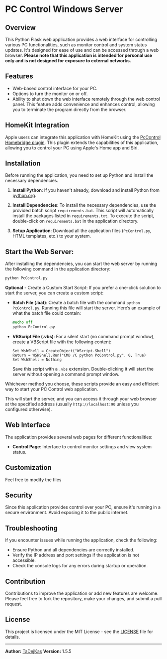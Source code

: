 # PC Control Windows Server

## Overview
This Python Flask web application provides a web interface for controlling various PC functionalities, such as monitor control and system status updates. It's designed for ease of use and can be accessed through a web browser.
**Please note that this application is intended for personal use only and is not designed for exposure to external networks.**

## Features
- Web-based control interface for your PC.
- Options to turn the monitor on or off.
- Ability to shut down the web interface remotely through the web control panel. This feature adds convenience and enhances control, allowing you to terminate the program directly from the browser.
  
## HomeKit Integration
Apple users can integrate this application with HomeKit using the [PcControl Homebridge plugin](https://github.com/tadejkas1/PcControl). This plugin extends the capabilities of this application, allowing you to control your PC using Apple's Home app and Siri.

## Installation
Before running the application, you need to set up Python and install the necessary dependencies.

1. **Install Python**: If you haven't already, download and install Python from [python.org](https://www.python.org/downloads/).

2. **Install Dependencies**: To install the necessary dependencies, use the provided batch script `requirements.bat`. This script will automatically install the packages listed in `requirements.txt`. To execute the script, double-click on `requirements.bat` in the application directory.

4. **Setup Application**: Download all the application files (`PcControl.py`, HTML templates, etc.) to your system.


## Start the Web Server:
   After installing the dependencies, you can start the web server by running the following command in the application directory:

```bash
python PcControl.py
```
**Optional** - Create a Custom Start Script:
   If you prefer a one-click solution to start the server, you can create a custom script:
   - **Batch File (.bat)**: Create a batch file with the command `python PcControl.py`. Running this file will start the server. Here’s an example of what the batch file could contain:

     ```bat
     @echo off
     python PcControl.py
     ```

   - **VBScript File (.vbs)**: For a silent start (no command prompt window), create a VBScript file with the following content:

     ```vbscript
     Set WshShell = CreateObject("WScript.Shell")
     Return = WSHShell.Run("CMD /C python PcControl.py", 0, True)
     Set WshShell = Nothing
     ```

     Save this script with a `.vbs` extension. Double-clicking it will start the server without opening a command prompt window.

Whichever method you choose, these scripts provide an easy and efficient way to start your PC Control web application.

This will start the server, and you can access it through your web browser at the specified address (usually `http://localhost:90` unless you configured otherwise).

## Web Interface
The application provides several web pages for different functionalities:

- **Control Page**: Interface to control monitor settings and view system status.

## Customization
Feel free to modify the files

## Security
Since this application provides control over your PC, ensure it's running in a secure environment. Avoid exposing it to the public internet.

## Troubleshooting
If you encounter issues while running the application, check the following:

- Ensure Python and all dependencies are correctly installed.
- Verify the IP address and port settings if the application is not accessible.
- Check the console logs for any errors during startup or operation.

## Contribution
Contributions to improve the application or add new features are welcome. Please feel free to fork the repository, make your changes, and submit a pull request.

## License
This project is licensed under the MIT License - see the [LICENSE](LICENSE) file for details.

---

**Author:** [TaDejKas](https://github.com/tadejkas1)
**Version:** 1.5.5
